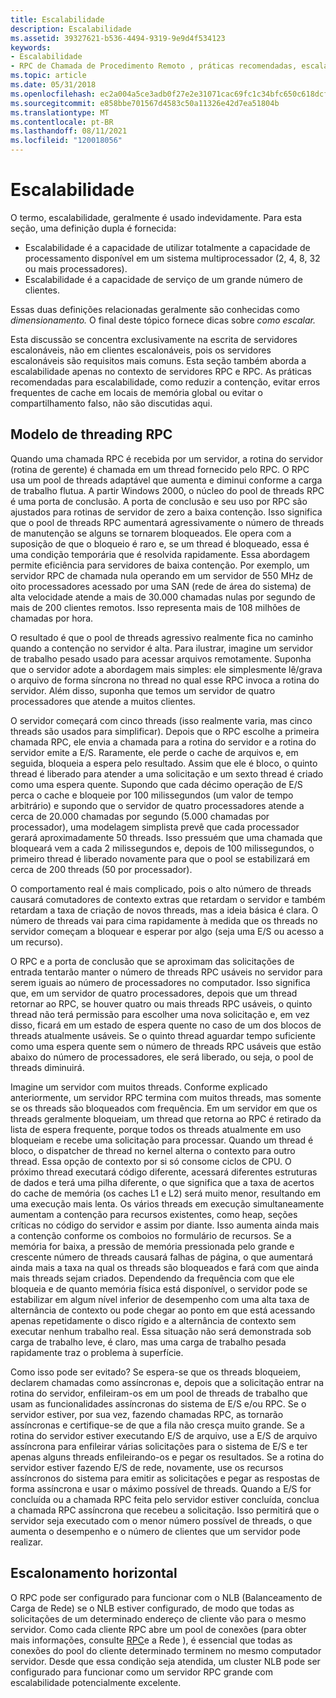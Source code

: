 ```yaml
---
title: Escalabilidade
description: Escalabilidade
ms.assetid: 39327621-b536-4494-9319-9e9d4f534123
keywords:
- Escalabilidade
- RPC de Chamada de Procedimento Remoto , práticas recomendadas, escalabilidade
ms.topic: article
ms.date: 05/31/2018
ms.openlocfilehash: ec2a004a5ce3adb0f27e2e31071cac69fc1c34bfc650c618dcf39b3c8ebc954f
ms.sourcegitcommit: e858bbe701567d4583c50a11326e42d7ea51804b
ms.translationtype: MT
ms.contentlocale: pt-BR
ms.lasthandoff: 08/11/2021
ms.locfileid: "120018056"
---
```

# <a name="scalability"></a>Escalabilidade

O termo, escalabilidade, geralmente é usado indevidamente. Para esta seção, uma definição dupla é fornecida:

-   Escalabilidade é a capacidade de utilizar totalmente a capacidade de processamento disponível em um sistema multiprocessador (2, 4, 8, 32 ou mais processadores).
-   Escalabilidade é a capacidade de serviço de um grande número de clientes.

Essas duas definições relacionadas geralmente são conhecidas como *dimensionamento.* O final deste tópico fornece dicas sobre *como escalar.*

Esta discussão se concentra exclusivamente na escrita de servidores escalonáveis, não em clientes escalonáveis, pois os servidores escalonáveis são requisitos mais comuns. Esta seção também aborda a escalabilidade apenas no contexto de servidores RPC e RPC. As práticas recomendadas para escalabilidade, como reduzir a contenção, evitar erros frequentes de cache em locais de memória global ou evitar o compartilhamento falso, não são discutidas aqui.

## <a name="rpc-threading-model"></a>Modelo de threading RPC

Quando uma chamada RPC é recebida por um servidor, a rotina do servidor (rotina de gerente) é chamada em um thread fornecido pelo RPC. O RPC usa um pool de threads adaptável que aumenta e diminui conforme a carga de trabalho flutua. A partir Windows 2000, o núcleo do pool de threads RPC é uma porta de conclusão. A porta de conclusão e seu uso por RPC são ajustados para rotinas de servidor de zero a baixa contenção. Isso significa que o pool de threads RPC aumentará agressivamente o número de threads de manutenção se alguns se tornarem bloqueados. Ele opera com a suposição de que o bloqueio é raro e, se um thread é bloqueado, essa é uma condição temporária que é resolvida rapidamente. Essa abordagem permite eficiência para servidores de baixa contenção. Por exemplo, um servidor RPC de chamada nula operando em um servidor de 550 MHz de oito processadores acessado por uma SAN (rede de área do sistema) de alta velocidade atende a mais de 30.000 chamadas nulas por segundo de mais de 200 clientes remotos. Isso representa mais de 108 milhões de chamadas por hora.

O resultado é que o pool de threads agressivo realmente fica no caminho quando a contenção no servidor é alta. Para ilustrar, imagine um servidor de trabalho pesado usado para acessar arquivos remotamente. Suponha que o servidor adote a abordagem mais simples: ele simplesmente lê/grava o arquivo de forma síncrona no thread no qual esse RPC invoca a rotina do servidor. Além disso, suponha que temos um servidor de quatro processadores que atende a muitos clientes.

O servidor começará com cinco threads (isso realmente varia, mas cinco threads são usados para simplificar). Depois que o RPC escolhe a primeira chamada RPC, ele envia a chamada para a rotina do servidor e a rotina do servidor emite a E/S. Raramente, ele perde o cache de arquivos e, em seguida, bloqueia a espera pelo resultado. Assim que ele é bloco, o quinto thread é liberado para atender a uma solicitação e um sexto thread é criado como uma espera quente. Supondo que cada décimo operação de E/S perca o cache e bloqueie por 100 milissegundos (um valor de tempo arbitrário) e supondo que o servidor de quatro processadores atende a cerca de 20.000 chamadas por segundo (5.000 chamadas por processador), uma modelagem simplista prevê que cada processador gerará aproximadamente 50 threads. Isso pressuém que uma chamada que bloqueará vem a cada 2 milissegundos e, depois de 100 milissegundos, o primeiro thread é liberado novamente para que o pool se estabilizará em cerca de 200 threads (50 por processador).

O comportamento real é mais complicado, pois o alto número de threads causará comutadores de contexto extras que retardam o servidor e também retardam a taxa de criação de novos threads, mas a ideia básica é clara. O número de threads vai para cima rapidamente à medida que os threads no servidor começam a bloquear e esperar por algo (seja uma E/S ou acesso a um recurso).

O RPC e a porta de conclusão que se aproximam das solicitações de entrada tentarão manter o número de threads RPC usáveis no servidor para serem iguais ao número de processadores no computador. Isso significa que, em um servidor de quatro processadores, depois que um thread retornar ao RPC, se houver quatro ou mais threads RPC usáveis, o quinto thread não terá permissão para escolher uma nova solicitação e, em vez disso, ficará em um estado de espera quente no caso de um dos blocos de threads atualmente usáveis. Se o quinto thread aguardar tempo suficiente como uma espera quente sem o número de threads RPC usáveis que estão abaixo do número de processadores, ele será liberado, ou seja, o pool de threads diminuirá.

Imagine um servidor com muitos threads. Conforme explicado anteriormente, um servidor RPC termina com muitos threads, mas somente se os threads são bloqueados com frequência. Em um servidor em que os threads geralmente bloqueiam, um thread que retorna ao RPC é retirado da lista de espera frequente, porque todos os threads atualmente em uso bloqueiam e recebe uma solicitação para processar. Quando um thread é bloco, o dispatcher de thread no kernel alterna o contexto para outro thread. Essa opção de contexto por si só consome ciclos de CPU. O próximo thread executará código diferente, acessará diferentes estruturas de dados e terá uma pilha diferente, o que significa que a taxa de acertos do cache de memória (os caches L1 e L2) será muito menor, resultando em uma execução mais lenta. Os vários threads em execução simultaneamente aumentam a contenção para recursos existentes, como heap, seções críticas no código do servidor e assim por diante. Isso aumenta ainda mais a contenção conforme os comboios no formulário de recursos. Se a memória for baixa, a pressão de memória pressionada pelo grande e crescente número de threads causará falhas de página, o que aumentará ainda mais a taxa na qual os threads são bloqueados e fará com que ainda mais threads sejam criados. Dependendo da frequência com que ele bloqueia e de quanto memória física está disponível, o servidor pode se estabilizar em algum nível inferior de desempenho com uma alta taxa de alternância de contexto ou pode chegar ao ponto em que está acessando apenas repetidamente o disco rígido e a alternância de contexto sem executar nenhum trabalho real. Essa situação não será demonstrada sob carga de trabalho leve, é claro, mas uma carga de trabalho pesada rapidamente traz o problema à superfície.

Como isso pode ser evitado? Se espera-se que os threads bloqueiem, declarem chamadas como assíncronas e, depois que a solicitação entrar na rotina do servidor, enfileiram-os em um pool de threads de trabalho que usam as funcionalidades assíncronas do sistema de E/S e/ou RPC. Se o servidor estiver, por sua vez, fazendo chamadas RPC, as tornarão assíncronas e certifique-se de que a fila não cresça muito grande. Se a rotina do servidor estiver executando E/S de arquivo, use a E/S de arquivo assíncrona para enfileirar várias solicitações para o sistema de E/S e ter apenas alguns threads enfileirando-os e pegar os resultados. Se a rotina do servidor estiver fazendo E/S de rede, novamente, use os recursos assíncronos do sistema para emitir as solicitações e pegar as respostas de forma assíncrona e usar o máximo possível de threads. Quando a E/S for concluída ou a chamada RPC feita pelo servidor estiver concluída, conclua a chamada RPC assíncrona que recebeu a solicitação. Isso permitirá que o servidor seja executado com o menor número possível de threads, o que aumenta o desempenho e o número de clientes que um servidor pode realizar.

## <a name="scale-out"></a>Escalonamento horizontal

O RPC pode ser configurado para funcionar com o NLB (Balanceamento de Carga de Rede) se o NLB estiver configurado, de modo que todas as solicitações de um determinado endereço de cliente vão para o mesmo servidor. Como cada cliente RPC abre um pool de conexões (para obter mais informações, consulte [RPC](rpc-and-the-network.md)e a Rede ), é essencial que todas as conexões do pool do cliente determinado terminem no mesmo computador servidor. Desde que essa condição seja atendida, um cluster NLB pode ser configurado para funcionar como um servidor RPC grande com escalabilidade potencialmente excelente.

 

 




